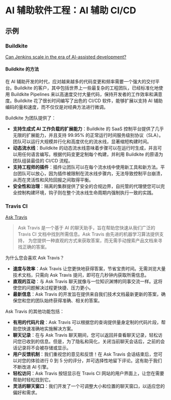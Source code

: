 # AI 辅助软件工程：AI 辅助 CI/CD

## 示例

### Buildkite

[Can Jenkins scale in the era of AI-assisted development?](https://buildkite.com/blog/scaling-jenkins-in-the-era-of-ai)

#### Buildkite 的方法

在 AI 辅助开发的时代，应对越来越多的代码变更和频率需要一个强大的交付平台。Buildkite 的客户，其中包括世界上一些最复杂的工程团队，已经标准化地使用
Buildkite Pipelines 来以高速度交付大量代码，保持开发者的工作效率和满意度。Buildkite 花了很长时间编写了出色的 CI/CD
软件，能够扩展以支持 AI 辅助编码的量和速度，而不仅仅是对经典方法进行微调。

Buildkite 为团队提供了：

- **支持生成式 AI 工作负载的扩展能力**：Buildkite 的 SaaS 控制平台提供了几乎无限的扩展能力，并且支持 99.95%
  的正常运行时间服务级别协议（SLA）。团队可以运行大规模并行化和高度优化的流水线，显著缩短构建时间。
- **动态流水线**：Buildkite 的动态流水线意味着步骤可以在运行时生成，并且可以用任何语言编写。根据代码变更定制每个构建，并利用
  Buildkite 的原语为团队组装最佳的 CI/CD 流程。
- **支持工程师的插件**：插件让团队可以在每个流水线中使用新工具和新方法。平台团队可以放心，因为插件被限制在流水线步骤内，无法导致控制平台崩溃，从而在灵活性和风险回报之间取得平衡。
- **安全性和治理**：隔离的集群提供了安全的合规边界，自托管的代理使您可以完全控制构建环境，钩子则在整个流水线生命周期内强制执行一致的实践。

### Travis CI

[Ask Travis](https://www.travis-ci.com/blog/introducing-travis-cis-new-feature-ask-travis-your-ai-documentation-assistant/)

> Ask Travis 是一个基于 AI 的聊天助手，旨在帮助您快速从我们广泛的 Travis CI 文档中找到所需信息。Ask Travis 由先进的机器学习算法提供支持，
> 为您提供一种直观的方式来获取答案，而无需手动搜索产品文档来寻找正确的答案。

为什么您会喜欢 Ask Travis？

- **速度与效率**：Ask Travis 让您更快地获得答案，节省宝贵时间。无需浏览大量技术文档，只需向 Ask Travis 提问，即可在几秒钟内获取所需信息。
- **直观的互动**：与 Ask Travis 聊天就像与一位知识渊博的同事交流一样。这将使您的问题解决过程更快捷、压力更小。
- **最新信息**：Ask Travis 的开发旨在提供来自我们技术文档最新更新的答案，确保您和您的团队始终获得准确、相关的答案。

Ask Travis 的其他功能包括：

- **有用的代码片段**：Ask Travis 可以根据您的查询提供量身定制的代码片段，帮助您快速准确地实施解决方案。
- **聊天记录**：在与 Ask Travis 聊天期间，您可以返回并查看聊天记录，轻松访问您已收到的信息。但是，为了隐私和简化，关闭当前聊天会话后，之前的会话记录将不会被存储或显示。
- **用户反馈机制**：我们重视您的意见和反馈！在 Ask Travis 会话结束后，您可以对您的体验进行 0 到 5 分的评分，并可选择性地留下评论。这有助于我们不断改进 AI 引擎。
- **轻松访问**：Ask Travis 按钮显示在 Travis CI 网站的用户界面上，让您在需要帮助时轻松找到它。
- **灵活的聊天窗口**：我们开发了一个可调整大小和位置的聊天窗口，以适应您的偏好和需求。

